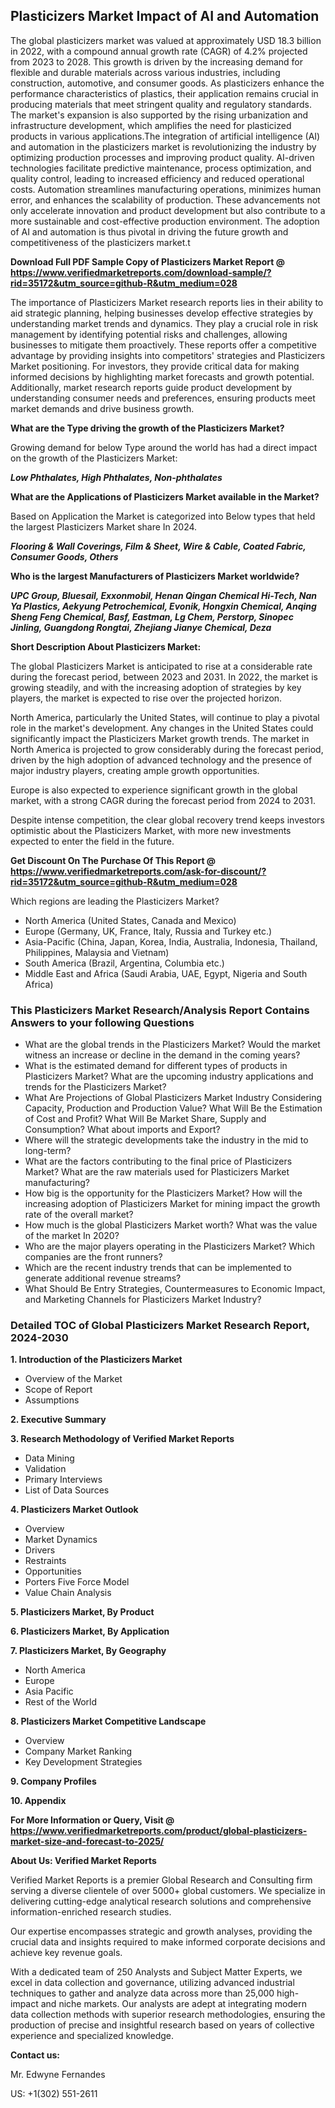 <h2>Plasticizers Market Impact of AI and Automation</h2>The global plasticizers market was valued at approximately USD 18.3 billion in 2022, with a compound annual growth rate (CAGR) of 4.2% projected from 2023 to 2028. This growth is driven by the increasing demand for flexible and durable materials across various industries, including construction, automotive, and consumer goods. As plasticizers enhance the performance characteristics of plastics, their application remains crucial in producing materials that meet stringent quality and regulatory standards. The market's expansion is also supported by the rising urbanization and infrastructure development, which amplifies the need for plasticized products in various applications.The integration of artificial intelligence (AI) and automation in the plasticizers market is revolutionizing the industry by optimizing production processes and improving product quality. AI-driven technologies facilitate predictive maintenance, process optimization, and quality control, leading to increased efficiency and reduced operational costs. Automation streamlines manufacturing operations, minimizes human error, and enhances the scalability of production. These advancements not only accelerate innovation and product development but also contribute to a more sustainable and cost-effective production environment. The adoption of AI and automation is thus pivotal in driving the future growth and competitiveness of the plasticizers market.t</p><p id="" class=""><strong>Download Full PDF Sample Copy of Plasticizers Market Report @ <a href="https://www.verifiedmarketreports.com/download-sample/?rid=35172&utm_source=github-R&utm_medium=028" target="_blank">https://www.verifiedmarketreports.com/download-sample/?rid=35172&utm_source=github-R&utm_medium=028</a></strong></p><p>The importance of&nbsp;Plasticizers Market research reports lies in their ability to aid strategic planning, helping businesses develop effective strategies by understanding market trends and dynamics. They play a crucial role in risk management by identifying potential risks and challenges, allowing businesses to mitigate them proactively. These reports offer a competitive advantage by providing insights into competitors' strategies and Plasticizers Market positioning. For investors, they provide critical data for making informed decisions by highlighting market forecasts and growth potential. Additionally, market research reports guide product development by understanding consumer needs and preferences, ensuring products meet market demands and drive business growth.</p><p><strong>What are the&nbsp;Type driving the growth of the Plasticizers Market?</strong></p><p id="" class="">Growing demand for below Type around the world has had a direct impact on the growth of the Plasticizers Market:</p><em><strong>Low Phthalates, High Phthalates, Non-phthalates</strong></em></p><strong>What are the&nbsp;Applications&nbsp;of Plasticizers Market available in the Market?</strong></p><p id="" class="">Based on Application the Market is categorized into Below types that held the largest Plasticizers Market share In 2024.</p><em><strong>Flooring & Wall Coverings, Film & Sheet, Wire & Cable, Coated Fabric, Consumer Goods, Others</strong></em></p><strong>Who is the largest Manufacturers of Plasticizers Market worldwide?</strong></p><p><em><strong>UPC Group, Bluesail, Exxonmobil, Henan Qingan Chemical Hi-Tech, Nan Ya Plastics, Aekyung Petrochemical, Evonik, Hongxin Chemical, Anqing Sheng Feng Chemical, Basf, Eastman, Lg Chem, Perstorp, Sinopec Jinling, Guangdong Rongtai, Zhejiang Jianye Chemical, Deza</strong></em></p><p id="" class=""><strong>Short Description About Plasticizers Market:</strong></p><p>The global Plasticizers Market is anticipated to rise at a considerable rate during the forecast period, between 2023 and 2031. In 2022, the market is growing steadily, and with the increasing adoption of strategies by key players, the market is expected to rise over the projected horizon.</p><p>North America, particularly the United States, will continue to play a pivotal role in the market's development. Any changes in the United States could significantly impact the Plasticizers Market growth trends. The market in North America is projected to grow considerably during the forecast period, driven by the high adoption of advanced technology and the presence of major industry players, creating ample growth opportunities.</p><p>Europe is also expected to experience significant growth in the global market, with a strong CAGR during the forecast period from 2024 to 2031.</p><p>Despite intense competition, the clear global recovery trend keeps investors optimistic about the Plasticizers Market, with more new investments expected to enter the field in the future.</p><p id="" class=""><strong>Get Discount On The Purchase Of This Report @ <a href="https://www.verifiedmarketreports.com/ask-for-discount/?rid=35172&utm_source=github-R&utm_medium=028" target="_blank">https://www.verifiedmarketreports.com/ask-for-discount/?rid=35172&utm_source=github-R&utm_medium=028</a></strong></p>Which regions are leading the Plasticizers Market?</p><ul><li>North America (United States, Canada and Mexico)</li><li>Europe (Germany, UK, France, Italy, Russia and Turkey etc.)</li><li>Asia-Pacific (China, Japan, Korea, India, Australia, Indonesia, Thailand, Philippines, Malaysia and Vietnam)</li><li>South America (Brazil, Argentina, Columbia etc.)</li><li>Middle East and Africa (Saudi Arabia, UAE, Egypt, Nigeria and South Africa)</li></ul><h3 id="" class="">This Plasticizers Market Research/Analysis Report Contains Answers to your following Questions</h3><ul><li>What are the global trends in the Plasticizers Market? Would the market witness an increase or decline in the demand in the coming years?</li><li>What is the estimated demand for different types of products in Plasticizers Market? What are the upcoming industry applications and trends for the Plasticizers Market?</li><li>What Are Projections of Global Plasticizers Market Industry Considering Capacity, Production and Production Value? What Will Be the Estimation of Cost and Profit? What Will Be Market Share, Supply and Consumption? What about imports and Export?</li><li>Where will the strategic developments take the industry in the mid to long-term?</li><li>What are the factors contributing to the final price of Plasticizers Market? What are the raw materials used for Plasticizers Market manufacturing?</li><li>How big is the opportunity for the Plasticizers Market? How will the increasing adoption of Plasticizers Market for mining impact the growth rate of the overall market?</li><li>How much is the global Plasticizers Market worth? What was the value of the market In 2020?</li><li>Who are the major players operating in the Plasticizers Market? Which companies are the front runners?</li><li>Which are the recent industry trends that can be implemented to generate additional revenue streams?</li><li>What Should Be Entry Strategies, Countermeasures to Economic Impact, and Marketing Channels for Plasticizers Market Industry?</li></ul><h3 id="" class="">Detailed TOC of Global Plasticizers Market Research Report, 2024-2030</h3><p id="" class=""><strong>1. Introduction of the Plasticizers Market</strong></p><ul><li>Overview of the Market</li><li>Scope of Report</li><li>Assumptions</li></ul><p id="" class=""><strong>2. Executive Summary</strong></p><p id="" class=""><strong>3. Research Methodology of Verified Market Reports</strong></p><ul><li>Data Mining</li><li>Validation</li><li>Primary Interviews</li><li>List of Data Sources</li></ul><p id="" class=""><strong>4. Plasticizers Market Outlook</strong></p><ul><li>Overview</li><li>Market Dynamics</li><li>Drivers</li><li>Restraints</li><li>Opportunities</li><li>Porters Five Force Model</li><li>Value Chain Analysis</li></ul><p id="" class=""><strong>5. Plasticizers Market, By Product</strong></p><p id="" class=""><strong>6. Plasticizers Market, By Application</strong></p><p id="" class=""><strong>7. Plasticizers Market, By Geography</strong></p><ul><li>North America</li><li>Europe</li><li>Asia Pacific</li><li>Rest of the World</li></ul><p id="" class=""><strong>8. Plasticizers Market Competitive Landscape</strong></p><ul><li>Overview</li><li>Company Market Ranking</li><li>Key Development Strategies</li></ul><p id="" class=""><strong>9. Company Profiles</strong></p><p id="" class=""><strong>10. Appendix</strong></p><p id="" class=""><strong>For More Information or Query, Visit @ <a href="https://www.verifiedmarketreports.com/product/global-plasticizers-market-size-and-forecast-to-2025/" target="_blank">https://www.verifiedmarketreports.com/product/global-plasticizers-market-size-and-forecast-to-2025/</a></strong></p><p id="" class=""><strong>About Us: Verified Market Reports</strong></p><p id="" class="">Verified Market Reports is a premier Global Research and Consulting firm serving a diverse clientele of over 5000+ global customers. We specialize in delivering cutting-edge analytical research solutions and comprehensive information-enriched research studies.</p><p id="" class="">Our expertise encompasses strategic and growth analyses, providing the crucial data and insights required to make informed corporate decisions and achieve key revenue goals.</p><p id="" class="">With a dedicated team of 250 Analysts and Subject Matter Experts, we excel in data collection and governance, utilizing advanced industrial techniques to gather and analyze data across more than 25,000 high-impact and niche markets. Our analysts are adept at integrating modern data collection methods with superior research methodologies, ensuring the production of precise and insightful research based on years of collective experience and specialized knowledge.</p><p id="" class=""><strong>Contact us:</strong></p><p id="" class="">Mr. Edwyne Fernandes</p><p id="" class="">US: +1(302) 551-2611</p>
